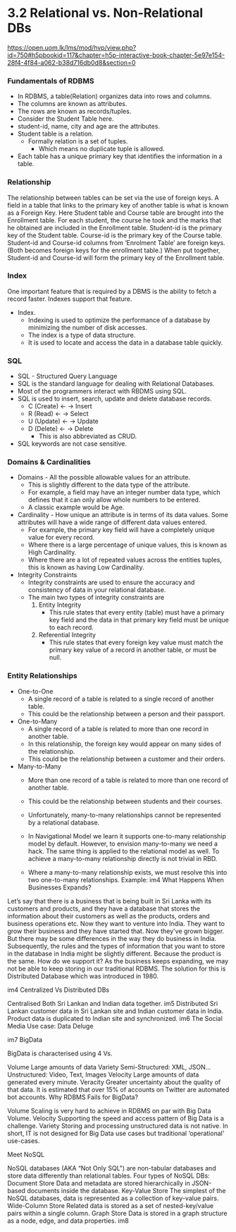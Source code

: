 # 3.2 Relational vs. Non-Relational DBs

https://open.uom.lk/lms/mod/hvp/view.php?id=750#h5pbookid=117&chapter=h5p-interactive-book-chapter-5e97e154-28f4-4f84-a062-b38d716db0d8&section=0

### Fundamentals of RDBMS

* In RDBMS, a table(Relation) organizes data into rows and columns.
* The columns are known as attributes.
* The rows are known as records/tuples.
* Consider the Student Table here.
* student-id, name, city and age are the attributes.
* Student table is a relation.
   * Formally relation is a set of tuples.
       * Which means no duplicate tuple is allowed.
* Each table has a unique primary key that identifies the information in a table.

### Relationship

The relationship between tables can be set via the use of foreign keys.
A field in a table that links to the primary key of another table is what is known as a Foreign Key.
Here Student table and Course table are brought into the Enrollment table. 
For each student, the course he took and the marks that he obtained are included in the Enrollment table.
Student-id is the primary key of the Student table.
Course-id is the primary key of the Course table.
Student-id and Course-id columns from ‘Enrolment Table’ are foreign keys. (Both becomes foreign keys for the enrollment table.)
When put together, Student-id and Course-id will form the primary key of the Enrollment table.

### Index

One important feature that is required by a DBMS is the ability to fetch a record faster. Indexes support that feature.

* Index.
   * Indexing is used to optimize the performance of a database by minimizing the number of disk accesses.
   * The index is a type of data structure.
   * It is used to locate and access the data in a database table quickly.

### SQL

   * SQL - Structured Query Language
   * SQL is the standard language for dealing with Relational Databases.
   * Most of the programmers interact with RBDMS using SQL.
   * SQL is used to insert, search, update and delete database records.
      * C (Create) ← → Insert
      * R (Read) ← → Select
      * U (Update) ← → Update
      * D (Delete) ← → Delete
          * This is also abbreviated as CRUD.
   * SQL keywords are not case sensitive.

### Domains & Cardinalities

* Domains - All the possible allowable values for an attribute.
   * This is slightly different to the data type of the attribute.
   * For example, a field may have an integer number data type, which defines that it can only allow whole numbers to be entered.
   * A classic example would be Age.
* Cardinality - How unique an attribute is in terms of its data values. Some attributes will have a wide range of different data values entered.
   * For example, the primary key field will have a completely unique value for every record.
   * Where there is a large percentage of unique values, this is known as High Cardinality. 
   * Where there are a lot of repeated values across the entities tuples, this is known as having Low Cardinality.
* Integrity Constraints
   * Integrity constraints are used to ensure the accuracy and consistency of data in your relational database.
   * The main two types of integrity constraints are
       1. Entity Integrity
            * This rule states that every entity (table) must have a primary key field and the data in that primary key field must be unique to each record.
       2. Referential Integrity
            * This rule states that every foreign key value must match the primary key value of a record in another table, or must be null.

### Entity Relationships

* One-to-One
   * A single record of a table is related to a single record of another table.
   * This could be the relationship between a person and their passport.
* One-to-Many
   * A single record of a table is related to more than one record in another table.
   * In this relationship, the foreign key would appear on many sides of the relationship.
   * This could be the relationship between a customer and their orders.
* Many-to-Many
   * More than one record of a table is related to more than one record of another table.
   * This could be the relationship between students and their courses.

   * Unfortunately, many-to-many relationships cannot be represented by a relational database.
   * In Navigational Model we learn it supports one-to-many relationship model by default. However, to envision many-to-many we need a hack. The same thing is applied to the relational model as well. To achieve a many-to-many relationship directly is not trivial in RBD.
   * Where a many-to-many relationship exists, we must resolve this into two one-to-many relationships.
Example:
im4
What Happens When Businesses Expands?

Let’s say that there is a business that is being built in Sri Lanka with its customers and products, and they have a database that stores the information about their customers as well as the products, orders and business operations etc. Now they want to venture into India. They want to grow their business and they have started that. Now they've grown bigger. But there may be some differences in the way they do business in India. Subsequently, the rules and the types of information that you want to store in the database in India might be slightly different. Because the product is the same. How do we support it? As the business keeps expanding, we may not be able to keep storing in our traditional RDBMS. The solution for this is Distributed Database which was introduced in 1980.

im4
Centralized Vs Distributed DBs

Centralised
Both Sri Lankan and Indian data together.
im5
Distributed
Sri Lankan customer data in Sri Lankan site  and Indian customer data in India. Product data is duplicated to Indian site and synchronized.
im6
The Social Media Use case: Data Deluge

im7
BigData

BigData is characterised using 4 Vs.

Volume
Large amounts of data
Variety
Semi-Structured: XML, JSON...
Unstructured: Video, Text, Images
Velocity
Large amounts of data generated every minute.
Veracity
Greater uncertainty about the quality of that data.
It is estimated that over 15% of accounts on Twitter are automated bot accounts.
Why RDBMS Fails for BigData?

Volume
Scaling is very hard to achieve in RDBMS on par with Big Data Volume.
Velocity
Supporting the speed and access pattern of Big Data is a challenge.
Variety
Storing and processing unstructured data is not native.
In short, IT is not designed for Big Data use cases but traditional ‘operational’ use-cases.
 

Meet NoSQL

NoSQL databases (AKA “Not Only SQL") are non-tabular databases and store data differently than relational tables.
Four types of NoSQL DBs:
Document Store
Data and metadata are stored hierarchically in JSON-based documents inside the database.
Key-Value Store
The simplest of the NoSQL databases, data is represented as a collection of key-value pairs.
Wide-Column Store
Related data is stored as a set of nested-key/value pairs within a single column.
Graph Store
Data is stored in a graph structure as a node, edge, and data properties.
im8
